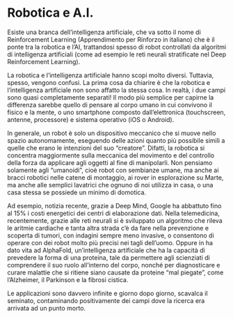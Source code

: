 # Robotica e A.I.

Esiste una branca dell’intelligenza artificiale, che va sotto il nome di Reinforcement Learning (Apprendimento per Rinforzo in italiano) che è il ponte tra la robotica e l’AI, trattandosi spesso di robot controllati da algoritmi di intelligenza artificiali (come ad esempio le reti neurali stratificate nel Deep Reinforcement Learning).

La robotica e l’intelligenza artificiale hanno scopi molto diversi. Tuttavia, spesso, vengono confusi. La prima cosa da chiarire è che la robotica e l’intelligenza artificiale non sono affatto la stessa cosa. In realtà, i due campi sono quasi completamente separati! Il modo più semplice per capirne la differenza sarebbe quello di pensare al corpo umano in cui convivono il fisico e la mente, o uno smartphone composto dall’elettronica (touchscreen, antenne, processore) e sistema operativo (iOS o Android).

In generale, un robot è solo un dispositivo meccanico che si muove nello spazio autonomamente, eseguendo delle azioni quanto più possibile simili a quelle che erano le intenzioni del suo “creatore”. Difatti, la robotica si concentra maggiormente sulla meccanica del movimento e del controllo della forza da applicare agli oggetti al fine di manipolarli. Non pensiamo solamente agli “umanoidi”, cioè robot con sembianze umane, ma anche ai bracci robotici nelle catene di montaggio, ai rover in esplorazione su Marte, ma anche alle semplici lavatrici che ognuno di noi utilizza in casa, o una casa stessa se possiede un minimo di domotica.

Ad esempio, notizia recente, grazie a Deep Mind, Google ha abbattuto fino al 15% i costi energetici dei centri di elaborazione dati. Nella telemedicina, recentemente, grazie alle reti neurali si è sviluppato un algoritmo che rileva le aritmie cardiache e tanta altra strada c’è da fare nella prevenzione e scoperta di tumori, con indagini sempre meno invasive, o consentono di operare con dei robot molto più precisi nei tagli dell’uomo. Oppure in ha dato vita ad AlphaFold, un’intelligenza artificiale che ha la capacità di prevedere la forma di una proteina, tale da permettere agli scienziati di comprendere il suo ruolo all’interno del corpo, nonché per diagnosticare e curare malattie che si ritiene siano causate da proteine “mal piegate”, come l’Alzheimer, il Parkinson e la fibrosi cistica.

Le applicazioni sono davvero infinite e giorno dopo giorno, scavalca il seminato, contaminando positivamente dei campi dove la ricerca era arrivata ad un punto morto.